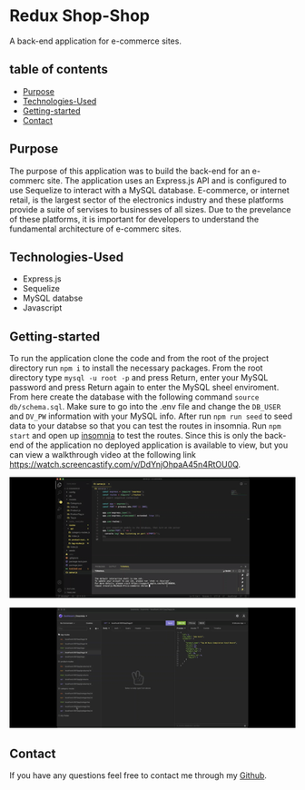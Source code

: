 # Redux Shop-Shop
A back-end application for e-commerce sites.

## table of contents 
- [Purpose](#purpose)
- [Technologies-Used](#Technologies-Used)
- [Getting-started](#Getting-started)
- [Contact](#Contact)

## Purpose 
The purpose of this application was to build the back-end for an e-commerc site. The application uses an Express.js API and is configured to use Sequelize to interact with a MySQL database. E-commerce, or internet retail, is the largest sector of the electronics industry and these platforms provide a suite of servises to businesses of all sizes. Due to the prevelance of these platforms, it is important for developers to understand the fundamental architecture of e-commerc sites.

## Technologies-Used
- Express.js 
- Sequelize
- MySQL databse
- Javascript

## Getting-started
To run the application clone the code and from the root of the project directory run `npm i` to install the necessary packages. From the root directory type `mysql -u root -p` and press Return, enter your MySQL password and press Return again to enter the MySQL sheel enviroment. From here create the database with the following command `source db/schema.sql`. Make sure to go into the .env file and change the `DB_USER` and `DV_PW` information with your MySQL info. After run `npm run seed` to seed data to your databse so that you can test the routes in insomnia. Run `npm start` and open up [insomnia](https://insomnia.rest/products/insomnia) to test the routes. Since this is only the back-end of the application no deployed application is available to view, but you can view a walkthrough video at the following link https://watch.screencastify.com/v/DdYnjOhpaA45n4RtOU0Q.

![](./images/startApp.gif)

![](./images/getRoutes.gif)

## Contact
If you have any questions feel free to contact me through my [Github](https://github.com/Araceli4690).
